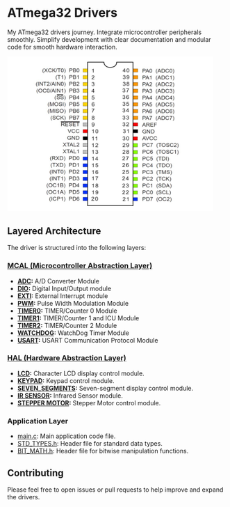 # ATmega32 Drivers
My ATmega32 drivers journey. Integrate microcontroller peripherals smoothly. Simplify development with clear documentation and modular code for smooth hardware interaction.

<div style="text-align: right; padding-right: 30px;">
  <img src="Apps/Supplementary/ATmega32-pinout.jpg" alt="Pin Diagram" width="600">
</div>

## Layered Architecture

The driver is structured into the following layers:

### [MCAL (Microcontroller Abstraction Layer)](MCAL/)

- **[ADC](MCAL/ADC/):** A/D Converter Module
- **[DIO](MCAL/DIO/):** Digital Input/Output module
- **[EXTI](MCAL/EXTI/):** External Interrupt module
- **[PWM](MCAL/PWM/):** Pulse Width Modulation Module
- **[TIMER0](MCAL/TIMER0/):** TIMER/Counter 0 Module
- **[TIMER1](MCAL/TIMER1/):** TIMER/Counter 1 and ICU Module
- **[TIMER2](MCAL/TIMER1/):** TIMER/Counter 2 Module
- **[WATCHDOG](MCAL/WATCHDOG/):** WatchDog Timer Module
- **[USART](MCAL/USART/):** USART Communication Protocol Module
  
### [HAL (Hardware Abstraction Layer)](HAL/)

- **[LCD](HAL/LCD/):** Character LCD display control module.
- **[KEYPAD](HAL/KEYPAD/):** Keypad control module.
- **[SEVEN_SEGMENTS](HAL/SEVEN_SEGMENTS/):** Seven-segment display control module.
- **[IR SENSOR](HAL/IR_SENSOR/):** Infrared Sensor module.
- **[STEPPER MOTOR](HAL/STEPPER_MOTOR/):** Stepper Motor control module.

### Application Layer

- [main.c](main.c): Main application code file.
- [STD_TYPES.h](STD_TYPES.h): Header file for standard data types.
- [BIT_MATH.h](BIT_MATH.h): Header file for bitwise manipulation functions.

## Contributing
Please feel free to open issues or pull requests to help improve and expand the drivers.
